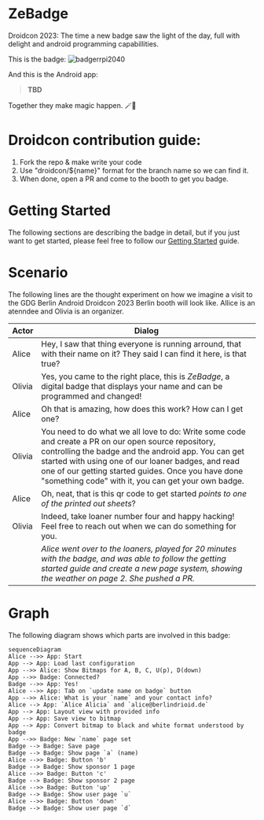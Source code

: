 # ZeBadge
Droidcon 2023: The time a new badge saw the light of the day, full with delight and android programming capabillities.

This is the badge: 
![badgerrpi2040](https://user-images.githubusercontent.com/1162562/236334466-1ccfff65-6744-4304-b4d3-1d200b16ffe8.png)

And this is the Android app:

> __TBD__

Together they make magic happen. 🪄🦄

# Droidcon contribution guide: 
1. Fork the repo & make write your code
2. Use "droidcon/${name}" format for the branch name so we can find it.
3. When done, open a PR and come to the booth to get you badge.

# Getting Started

The following sections are describing the badge in detail, but if you just want to get started, please feel free to follow our [Getting Started](./zehardware/README.md) guide.

# Scenario
The following lines are the thought experiment on how we imagine a visit to the GDG Berlin Android Droidcon 2023 Berlin booth will look like. Allice is an atenndee and Olivia is an organizer.

| Actor | Dialog |
|-------|--------|
| Alice | Hey, I saw that thing everyone is running arround, that with their name on it? They said I can find it here, is that true?|
| Olivia | Yes, you came to the right place, this is _ZeBadge_, a digital badge that displays your name and can be programmed and changed!|
| Alice | Oh that is amazing, how does this work? How can I get one?|
| Olivia | You need to do what we all love to do: Write some code and create a PR on our open source repository, controlling the badge and the android app. You can get started with using one of our loaner badges, and read one of our getting started guides. Once you have done "something code" with it, you can get your own badge.|
| Alice | Oh, neat, that is this qr code to get started _points to one of the printed out sheets_?|
| Olivia | Indeed, take loaner number four and happy hacking! Feel free to reach out when we can do something for you.|
|| _Alice went over to the loaners, played for 20 minutes with the badge, and was able to follow the getting started guide and create a new page system, showing the weather on page 2. She pushed a PR._ |

# Graph

The following diagram shows which parts are involved in this badge:

```mermaid
sequenceDiagram
Alice -->> App: Start
App --> App: Load last configuration
App -->> Alice: Show Bitmaps for A, B, C, U(p), D(down)
App -->> Badge: Connected?
Badge -->> App: Yes!
Alice -->> App: Tab on `update name on badge` button
App -->> Alice: What is your `name` and your contact info?
Alice --> App: `Alice Alicia` and `alice@berlindrioid.de`
App --> App: Layout view with provided info
App --> App: Save view to bitmap
App --> App: Convert bitmap to black and white format understood by badge
App -->> Badge: New `name` page set
Badge --> Badge: Save page
Badge --> Badge: Show page `a` (name)
Alice -->> Badge: Button 'b'
Badge --> Badge: Show sponsor 1 page 
Alice -->> Badge: Button 'c'
Badge --> Badge: Show sponsor 2 page
Alice -->> Badge: Button 'up'
Badge --> Badge: Show user page `u`
Alice -->> Badge: Button 'down'
Badge --> Badge: Show user page `d`
```
